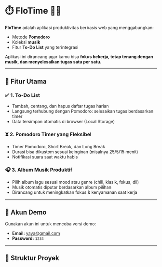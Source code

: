 # ⏱️ FloTime 🎵📝

**FloTime** adalah aplikasi produktivitas berbasis web yang menggabungkan:
- Metode **Pomodoro**
- Koleksi **musik**
- Fitur **To-Do List** yang terintegrasi

Aplikasi ini dirancang agar kamu bisa **fokus bekerja, tetap tenang dengan musik, dan menyelesaikan tugas satu per satu.**

---

## 🚀 Fitur Utama

### ✅ 1. To-Do List
- Tambah, centang, dan hapus daftar tugas harian
- Langsung terhubung dengan Pomodoro: selesaikan tugas berdasarkan timer
- Data tersimpan otomatis di browser (Local Storage)

### ⏳ 2. Pomodoro Timer yang Fleksibel
- Timer Pomodoro, Short Break, dan Long Break
- Durasi bisa dikustom sesuai keinginan (misalnya 25/5/15 menit)
- Notifikasi suara saat waktu habis 

### 🎧 3. Album Musik Produktif
- Pilih album lagu sesuai mood atau genre (chill, klasik, fokus, dll)
- Musik otomatis diputar berdasarkan album pilihan
- Dirancang untuk meningkatkan fokus & kenyamanan saat kerja

---

## 🔐 Akun Demo

Gunakan akun ini untuk mencoba versi demo:

- **Email:** yaya@gmail.com  
- **Password:** `1234`

---

## 📁 Struktur Proyek

